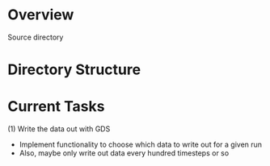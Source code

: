 # Overview
Source directory

# Directory Structure

# Current Tasks
(1) Write the data out with GDS
- Implement functionality to choose which data to write out for a given run
- Also, maybe only write out data every hundred timesteps or so